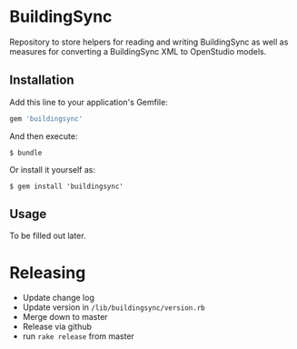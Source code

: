 # BuildingSync

Repository to store helpers for reading and writing BuildingSync as well as measures for converting a BuildingSync XML to OpenStudio models.

## Installation

Add this line to your application's Gemfile:

```ruby
gem 'buildingsync'
```

And then execute:

    $ bundle

Or install it yourself as:

    $ gem install 'buildingsync'

## Usage

To be filled out later. 

# Releasing

* Update change log
* Update version in `/lib/buildingsync/version.rb`
* Merge down to master
* Release via github
* run `rake release` from master